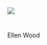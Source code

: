 <html><head></head><body><a href="https://dev.visual-essays.app"><img src="https://dev-visual-essays.netlify.app/images/ve-button.png"/></a>
<param author="Michelle Crowther" banner="/images/banners/19c.jpg" layout="vtl" title="Ellen Wood (1814-1887)" ve-config=""/>

<param aliases="Dover" eid="Q179224" ve-entity=""/>

#

Ellen Wood

<param manifest="https://iiif.juncture-digital.org/wc:Ellen_Wood_by_Hodges.jpg/manifest.json" ve-image-v2/>

<param manifest="https://iiif.juncture-digital.org/wc:Ordnance_Survey_Drawings_-_Folkestone%2C_Kent_%28OSD_106W%29.jpg/manifest.json" ve-image-v2/>

<param manifest="https://iiif.juncture-digital.org/wc:Abbot%27s_Cliff_-_geograph.org.uk_-_2561870.jpg/manifest.json" ve-image-v2/>
</body></html>